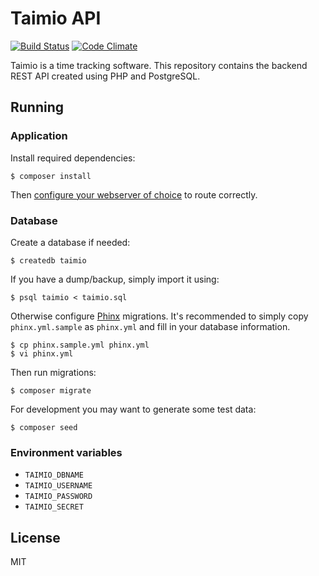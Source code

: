 # Taimio API

[![Build Status](https://travis-ci.org/siiptuo/taimio-api.svg?branch=master)](https://travis-ci.org/siiptuo/taimio-api)
[![Code Climate](https://codeclimate.com/github/siiptuo/taimio-api/badges/gpa.svg)](https://codeclimate.com/github/siiptuo/taimio-api)

Taimio is a time tracking software. This repository contains the backend REST
API created using PHP and PostgreSQL.

## Running

### Application

Install required dependencies:

    $ composer install

Then [configure your webserver of
choice](http://www.slimframework.com/docs/start/web-servers.html) to route
correctly.

### Database

Create a database if needed:

    $ createdb taimio

If you have a dump/backup, simply import it using:

    $ psql taimio < taimio.sql

Otherwise configure [Phinx](https://phinx.org/) migrations. It's recommended to
simply copy `phinx.yml.sample` as `phinx.yml` and fill in your database
information.

    $ cp phinx.sample.yml phinx.yml
    $ vi phinx.yml

Then run migrations:

    $ composer migrate

For development you may want to generate some test data:

    $ composer seed

### Environment variables

- `TAIMIO_DBNAME`
- `TAIMIO_USERNAME`
- `TAIMIO_PASSWORD`
- `TAIMIO_SECRET`

## License

MIT
